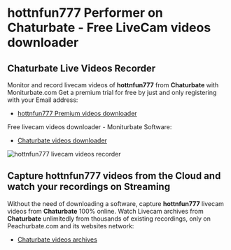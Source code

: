 # hottnfun777 Performer on Chaturbate - Free LiveCam videos downloader

## Chaturbate Live Videos Recorder

Monitor and record livecam videos of **hottnfun777** from **Chaturbate** with Moniturbate.com
Get a premium trial for free by just and only registering with your Email address:
* [hottnfun777 Premium videos downloader](https://moniturbate.com/request-demo-licence-key.html)

Free livecam videos downloader - Moniturbate Software:
* [Chaturbate videos downloader](https://moniturbate.com/moniturbate-download-software.html)

![hottnfun777 livecam videos recorder](https://peachurnet.com/templates/moniturbate-software.png)


## Capture hottnfun777 videos from the Cloud and watch your recordings on Streaming

Without the need of downloading a software, capture **hottnfun777** livecam videos from **Chaturbate** 100% online.
Watch Livecam archives from **Chaturbate** unlimitedly from thousands of existing recordings, only on Peachurbate.com and its websites network:
* [Chaturbate videos archives](https://peachurnet.com/)